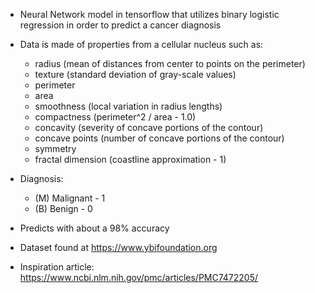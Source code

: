 - Neural Network model in tensorflow that utilizes binary logistic regression in order to predict a cancer diagnosis
  
- Data is made of properties from a cellular nucleus such as:
  
  - radius (mean of distances from center to points on the perimeter)
  - texture (standard deviation of gray-scale values)
  - perimeter
  - area
  - smoothness (local variation in radius lengths)
  - compactness (perimeter^2 / area - 1.0)
  - concavity (severity of concave portions of the contour)
  - concave points (number of concave portions of the contour)
  - symmetry
  - fractal dimension (coastline approximation - 1)

- Diagnosis:
  - (M) Malignant - 1
  - (B) Benign - 0

- Predicts with about a 98% accuracy

- Dataset found at https://www.ybifoundation.org
- Inspiration article: https://www.ncbi.nlm.nih.gov/pmc/articles/PMC7472205/
